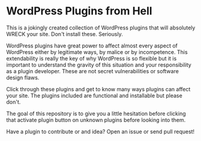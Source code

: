 # WordPress Plugins from Hell

This is a jokingly created collection of WordPress plugins that will absolutely WRECK your site. Don't install these. Seriously.

WordPress plugins have great power to affect almost every aspect of WordPress either by legitimate ways, by malice or by incompetence. This extendability is really the key of why WordPress is so flexible but it is important to understand the gravity of this situation and your responsibility as a plugin developer. These are not secret vulnerabilities or software design flaws.

Click through these plugins and get to know many ways plugins can affect your site. The plugins included are functional and installable but please don't.

The goal of this repository is to give you a little hesitation before clicking that activate plugin button on unknown plugins before looking into them.

Have a plugin to contribute or and idea? Open an issue or send pull request!

